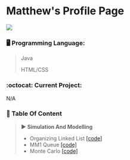<!--
**MatthewChon/MatthewChon** is a ✨ _special_ ✨ repository because its `README.md` (this file) appears on your GitHub profile.

Here are some ideas to get you started:

- 🔭 I’m currently working on ...
- 🌱 I’m currently learning ...
- 👯 I’m looking to collaborate on ...
- 🤔 I’m looking for help with ...
- 💬 Ask me about ...
- 📫 How to reach me: ...
- 😄 Pronouns: ...
- ⚡ Fun fact: ...
-->
# Matthew's Profile Page

![](https://github-readme-stats.vercel.app/api?username=matthewchon)

### :desktop_computer: Programming Language:
> Java
> 
> HTML/CSS

### :octocat: Current Project:
N/A

### :open_file_folder: Table Of Content
>
> **:arrow_forward: Simulation And Modelling**
>
>  * Organizing Linked List [[code]](https://github.com/MatthewChon/CS381_SimulationAndModelling/tree/main/Assignment1)
>  * MM1 Queue [[code]](https://github.com/MatthewChon/CS381_SimulationAndModelling/tree/main/Assignment2)
>  * Monte Carlo [[code]](https://github.com/MatthewChon/CS381_SimulationAndModelling/tree/main/Assignment3/montecarlo)
>
